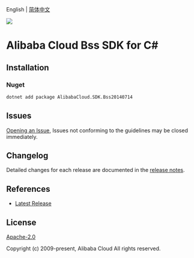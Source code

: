 English | [简体中文](README-CN.md)

![](https://aliyunsdk-pages.alicdn.com/icons/AlibabaCloud.svg)

# Alibaba Cloud Bss SDK for C#

## Installation

### Nuget

```bash
dotnet add package AlibabaCloud.SDK.Bss20140714
```

## Issues

[Opening an Issue](https://github.com/aliyun/alibabacloud-csharp-sdk/issues/new), Issues not conforming to the guidelines may be closed immediately.

## Changelog

Detailed changes for each release are documented in the [release notes](./ChangeLog.md).

## References

* [Latest Release](https://github.com/aliyun/alibabacloud-csharp-sdk/)

## License

[Apache-2.0](http://www.apache.org/licenses/LICENSE-2.0)

Copyright (c) 2009-present, Alibaba Cloud All rights reserved.
